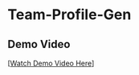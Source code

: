 # Team-Profile-Gen

## Demo Video 
[[Watch Demo Video Here](https://drive.google.com/file/d/1IZt8qPR8dIyHacoUuBui54V2Yx4lBuE2/preview)]
